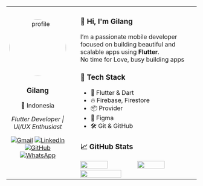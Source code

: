 <div align="center">

<table>
<tr>
  <!-- Kolom Kiri -->
  <td align="center" width="25%">
    <img src="https://github.com/gilang-lgtm.png" width="150" style="border-radius: 50%;" alt="profile"/>
    <h3>Gilang</h3>
    <p>📍 Indonesia</p>
    <p><em>Flutter Developer | UI/UX Enthusiast</em></p>
    
[![Gmail](https://img.shields.io/badge/Gmail-D14836?style=for-the-badge&logo=gmail&logoColor=white)](mailto:glgpratama6@gmail.com)
[![LinkedIn](https://img.shields.io/badge/LinkedIn-0077B5?style=for-the-badge&logo=linkedin&logoColor=white)](https://linkedin.com/in/gilang-rifqi-pratama)
[![GitHub](https://img.shields.io/badge/GitHub-181717?style=for-the-badge&logo=github&logoColor=white)](https://github.com/gilang-lgtm)
[![WhatsApp](https://img.shields.io/badge/WhatsApp-25D366?style=for-the-badge&logo=whatsapp&logoColor=white)](https://wa.me/6281234567890)

  </td>

  <!-- Kolom Kanan -->
  <td width="70%" valign="top" style="padding-left: 30px;">

  ### 👋 Hi, I'm Gilang

  I’m a passionate mobile developer focused on building beautiful and scalable apps using **Flutter**.  
  No time for Love, busy building apps

  ### 🚀 Tech Stack
  - 💙 Flutter & Dart  
  - 🔥 Firebase, Firestore  
  - 📦 Provider
  - 🎨 Figma
  - 🛠️ Git & GitHub  

  ### 📈 GitHub Stats
  <img src="https://github-readme-stats.vercel.app/api?username=gilang-lgtm&show_icons=true&theme=tokyonight&hide_border=true" width="49%" />
  <img src="https://github-readme-streak-stats.herokuapp.com/?user=gilang-lgtm&theme=tokyonight&hide_border=true" width="49%" />
  <br/>
  <img src="https://github-readme-stats.vercel.app/api/top-langs/?username=gilang-lgtm&layout=compact&theme=tokyonight&hide_border=true" width="60%" />

  </td>
</tr>
</table>

</div>
